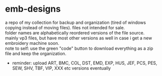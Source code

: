 # emb-designs
a repo of my collection for backup and organization (tired of windows copying instead of moving files).
files not intended for sale.<br/>
folder names are alphabetically reordered versions of the file source.<br/>
mainly vp3 files, but have most other versions as well in case i get a new embroidery machine soon.<br/>
note to self: use the green "code" button to download everything as a zip file and keep the organization.<br/>

* reminder: upload ART, BMC, COL, DST, EMD, EXP, HUS, JEF, PCS, PES, SEW, SHV, TBF, VIP, XXX etc versions eventually

